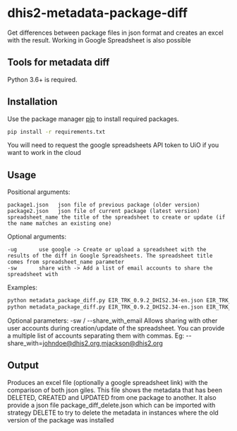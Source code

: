 # dhis2-metadata-package-diff

Get differences between package files in json format and creates an excel with the result. Working in Google Spreadsheet is also possible

## Tools for metadata diff

Python 3.6+ is required.

## Installation

Use the package manager [pip](https://pip.pypa.io/en/stable/) to install required packages.

```bash
pip install -r requirements.txt
```
You will need to request the google spreadsheets API token to UiO if you want to work in the cloud


## Usage

Positional arguments:
```
package1.json	json file of previous package (older version) 
package2.json	json file of current package (latest version)
spreadsheet_name the title of the spreadsheet to create or update (if the name matches an existing one)
```

Optional arguments:
```
-ug       use google -> Create or upload a spreadsheet with the results of the diff in Google Spreadsheets. The spreadsheet title comes from spreadsheet_name parameter
-sw       share with -> Add a list of email accounts to share the spreadsheet with
```

Examples:

```bash
python metadata_package_diff.py EIR_TRK_0.9.2_DHIS2.34-en.json EIR_TRK_1.0.2_DHIS2.34.7-EMBARGOED-en.json EIR_TRK-0.9.2-VS-1.02
python metadata_package_diff.py EIR_TRK_0.9.2_DHIS2.34-en.json EIR_TRK_1.0.2_DHIS2.34.7-EMBARGOED-en.json EIR_TRK-0.9.2-VS-1.02 -ug -sw=olav@dhis2.org,yury@dhis2.org
```
Optional parameters:
-sw / --share_with_email Allows sharing with other user accounts during creation/update of the spreadsheet. You can provide a multiple list of accounts separating them with commas. Eg: --share_with=johndoe@dhis2.org,mjackson@dhis2.org

## Output

Produces an excel file (optionally a google spreadsheet link) with the comparison of both json giles. This file shows the metadata that has been DELETED, CREATED and UPDATED from one package to another. It also provide a json file package_diff_delete.json which can be imported with strategy DELETE to try to delete the metadata in instances where the old version of the package was installed
